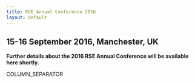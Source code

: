 ```yaml
---
title: RSE Annual Conference 2016
layout: default
---
```


## 15-16 September 2016, Manchester, UK

**Further details about the 2016 RSE Annual Conference will be available
here shortly.**

COLUMN_SEPARATOR
